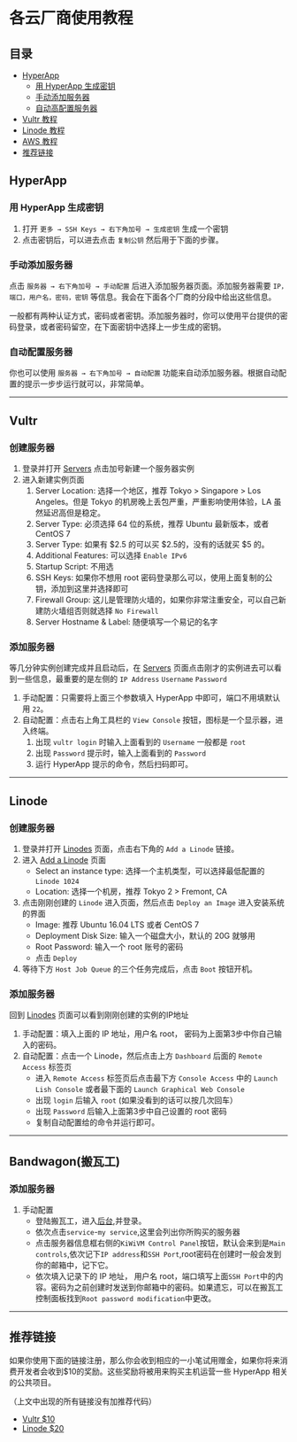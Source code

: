 # 各云厂商使用教程


## 目录

* [HyperApp](#hyperapp)
    * [用 HyperApp 生成密钥](#用hyperapp生成密钥)
    * [手动添加服务器](#手动添加服务器)
    * [自动高配置服务器](#自动高配置服务器)
* [Vultr 教程](#vultr)
* [Linode 教程](#linode)
* [AWS 教程](#aws)
* [推荐链接](#推荐链接)

## HyperApp

### 用 HyperApp 生成密钥

1. 打开 `更多 → SSH Keys → 右下角加号 → 生成密钥` 生成一个密钥
2. 点击密钥后，可以进去点击 `复制公钥` 然后用于下面的步骤。

### 手动添加服务器

点击 `服务器 → 右下角加号 → 手动配置` 后进入添加服务器页面。添加服务器需要 `IP，端口，用户名，密码，密钥` 等信息。我会在下面各个厂商的分段中给出这些信息。

一般都有两种认证方式，密码或者密钥。添加服务器时，你可以使用平台提供的密码登录，或者密码留空，在下面密钥中选择上一步生成的密钥。

### 自动配置服务器

你也可以使用 `服务器 → 右下角加号 → 自动配置` 功能来自动添加服务器。根据自动配置的提示一步步运行就可以，非常简单。

---

## Vultr

### 创建服务器

1. 登录并打开 [Servers](https://my.vultr.com/) 点击加号新建一个服务器实例
2. 进入新建实例页面
    1. Server Location: 选择一个地区，推荐 Tokyo > Singapore > Los Angeles。但是 Tokyo 的机房晚上丢包严重，严重影响使用体验，LA 虽然延迟高但是稳定。
    2. Server Type: 必须选择 64 位的系统，推荐 Ubuntu 最新版本，或者 CentOS 7
    3. Server Type: 如果有 \$2.5 的可以买 \$2.5的，没有的话就买 $5 的。
    4. Additional Features: 可以选择 `Enable IPv6`
    5. Startup Script: 不用选
    6. SSH Keys: 如果你不想用 root 密码登录那么可以，使用上面复制的公钥，添加到这里并选择即可
    7. Firewall Group: 这儿是管理防火墙的，如果你非常注重安全，可以自己新建防火墙组否则就选择 `No Firewall`
    8. Server Hostname & Label: 随便填写一个易记的名字

    
### 添加服务器

等几分钟实例创建完成并且启动后，在 [Servers](https://my.vultr.com/) 页面点击刚才的实例进去可以看到一些信息，最重要的是左侧的 `IP Address` `Username` `Password`

1. 手动配置：只需要将上面三个参数填入 HyperApp 中即可，端口不用填默认用 `22`。
2. 自动配置：点击右上角工具栏的 `View Console` 按钮，图标是一个显示器，进入终端。
    1. 出现 `vultr login` 时输入上面看到的 `Username` 一般都是 `root`
    2. 出现 `Password` 提示时，输入上面看到的 `Password`
    3. 运行 HyperApp 提示的命令，然后扫码即可。

---


## Linode

### 创建服务器

1. 登录并打开 [Linodes](https://manager.linode.com/linodes) 页面，点击右下角的 `Add a Linode` 链接。
2. 进入 [Add a Linode](https://manager.linode.com/linodes/add?group=) 页面
    * Select an instance type: 选择一个主机类型，可以选择最低配置的 `Linode 1024`
    * Location: 选择一个机房，推荐 Tokyo 2 > Fremont, CA
3. 点击刚刚创建的 `Linode` 进入页面，然后点击 `Deploy an Image` 进入安装系统的界面
    * Image: 推荐 Ubuntu 16.04 LTS 或者 CentOS 7
    * Deployment Disk Size: 输入一个磁盘大小，默认的 20G 就够用
    * Root Password: 输入一个 root 账号的密码
    * 点击 `Deploy` 
4. 等待下方 `Host Job Queue` 的三个任务完成后，点击 `Boot` 按钮开机。


### 添加服务器

回到 [Linodes](https://manager.linode.com/linodes) 页面可以看到刚刚创建的实例的IP地址

1. 手动配置：填入上面的 IP 地址，用户名 root， 密码为上面第3步中你自己输入的密码。
2. 自动配置：点击一个 Linode，然后点击上方 `Dashboard` 后面的 `Remote Access` 标签页
    * 进入 `Remote Access` 标签页后点击最下方 `Console Access` 中的 `Launch Lish Console` 或者最下面的 `Launch Graphical Web Console`
    * 出现 `login` 后输入 `root` (如果没看到的话可以按几次回车）
    * 出现 `Password` 后输入上面第3步中自己设置的 root 密码
    * 复制自动配置给的命令并运行即可。

---

## Bandwagon(搬瓦工)

### 添加服务器

1. 手动配置
	* 登陆搬瓦工，进入[后台](https://bandwagonhost.com/clientarea.php),并登录。
	* 依次点击`service`-`my service`,这里会列出你所购买的服务器
	* 点击服务器信息框右侧的`KiWiVM Control Panel`按钮，默认会来到是`Main controls`,依次记下`IP address`和`SSH Port`,root密码在创建时一般会发到你的邮箱中，记下它。
	* 依次填入记录下的 IP 地址， 用户名 root，端口填写上面`SSH Port`中的内容。密码为之前创建时发送到你邮箱中的密码。如果遗忘，可以在搬瓦工控制面板找到`Root password modification`中更改。

----

## 推荐链接

如果你使用下面的链接注册，那么你会收到相应的一小笔试用赠金，如果你将来消费开发者会收到$10的奖励。这些奖励将被用来购买主机运营一些 HyperApp 相关的公共项目。

（上文中出现的所有链接没有加推荐代码）

* [Vultr $10](http://www.vultr.com/?ref=6833039)
* [Linode $20](https://www.linode.com/?r=ad279824479def3ef162e3e99498242d4046ec1b)

<!--<a href="https://www.vultr.com/?ref=6833039"><img src="https://www.vultr.com/media/banner_2.png" width="468" height="60"></a>-->
